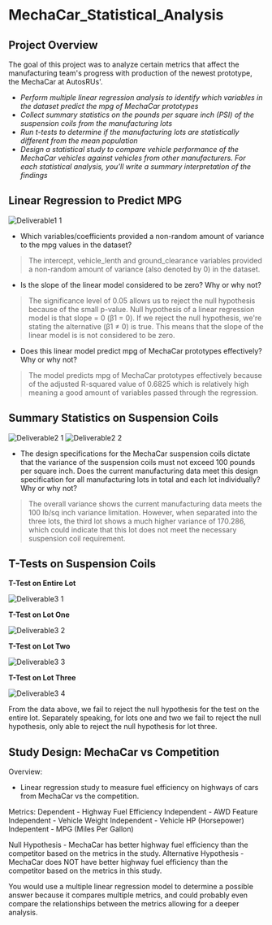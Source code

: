 # MechaCar_Statistical_Analysis

## Project Overview
The goal of this project was to analyze certain metrics that affect the manufacturing team's progress with production of the newest prototype, the MechaCar at AutosRUs'.

* *Perform multiple linear regression analysis to identify which variables in the dataset predict the mpg of MechaCar prototypes*
* *Collect summary statistics on the pounds per square inch (PSI) of the suspension coils from the manufacturing lots*
* *Run t-tests to determine if the manufacturing lots are statistically different from the mean population*
* *Design a statistical study to compare vehicle performance of the MechaCar vehicles against vehicles from other manufacturers. For each statistical analysis, you’ll write a summary interpretation of the findings*

## Linear Regression to Predict MPG

![Deliverable1 1](https://user-images.githubusercontent.com/89520192/149607380-69981c96-1edd-4afb-8c59-d67432bbcb23.PNG)

* Which variables/coefficients provided a non-random amount of variance to the mpg values in the dataset?

> The intercept, vehicle_lenth and ground_clearance variables provided a non-random amount of variance (also denoted by 0) in the dataset.

* Is the slope of the linear model considered to be zero? Why or why not?

> The significance level of 0.05 allows us to reject the null hypothesis because of the small p-value. Null hypothesis of a linear regression model is that slope = 0 (β1 = 0).
If we reject the null hypothesis, we're stating the alternative (β1 ≠ 0) is true. This means that the slope of the linear model is is not considered to be zero.   


* Does this linear model predict mpg of MechaCar prototypes effectively? Why or why not?

> The model predicts mpg of MechaCar prototypes effectively because of the adjusted R-squared value of 0.6825 which is relatively high meaning a good amount of variables passed through the regression.

## Summary Statistics on Suspension Coils

![Deliverable2 1](https://user-images.githubusercontent.com/89520192/149609114-f976993f-b592-4624-89ea-0e7a6ccd17fa.PNG)
![Deliverable2 2](https://user-images.githubusercontent.com/89520192/149609116-613d01eb-a978-41df-bb2c-e6aa5c6fa566.PNG)

* The design specifications for the MechaCar suspension coils dictate that the variance of the suspension coils must not exceed 100 pounds per square inch. Does the current manufacturing data meet this design specification for all manufacturing lots in total and each lot individually? Why or why not?
> The overall variance shows the current manufacturing data meets the 100 lb/sq inch variance limitation. However, when separated into the three lots, the third lot shows a much higher variance of 170.286, which could indicate that this lot does not meet the necessary suspension coil requirement.

## T-Tests on Suspension Coils

__T-Test on Entire Lot__

![Deliverable3 1](https://user-images.githubusercontent.com/89520192/149609859-1dd77684-4945-4526-98d5-50cbaaa2fd25.PNG)

__T-Test on Lot One__

![Deliverable3 2](https://user-images.githubusercontent.com/89520192/149609861-60278313-a4dd-4bb4-adc5-e17b73d4afb4.PNG)

__T-Test on Lot Two__

![Deliverable3 3](https://user-images.githubusercontent.com/89520192/149609863-7668a7a8-e8bb-4d34-9441-744a08a2ac8e.PNG)

__T-Test on Lot Three__ 

![Deliverable3 4](https://user-images.githubusercontent.com/89520192/149609864-82dd68b4-b16b-4bab-b8a0-5fda1f7075c0.PNG)

From the data above, we fail to reject the null hypothesis for the test on the entire lot. Separately speaking, for lots one and two we fail to reject the null hypothesis, only able to reject the null hypothesis for lot three. 

## Study Design: MechaCar vs Competition

Overview:
* Linear regression study to measure fuel efficiency on highways of cars from MechaCar vs the competition.

Metrics:
Dependent - Highway Fuel Efficiency 
Independent - AWD Feature
Independent - Vehicle Weight
Independent - Vehicle HP (Horsepower)
Indepentent - MPG (Miles Per Gallon)

Null Hypothesis - MechaCar has better highway fuel efficiency than the competitor based on the metrics in the study.
Alternative Hypothesis - MechaCar does NOT have better highway fuel efficiency than the competitor based on the metrics in this study.

You would use a multiple linear regression model to determine a possible answer because it compares multiple metrics, and could probably even compare the relationships between the metrics allowing for a deeper analysis. 

